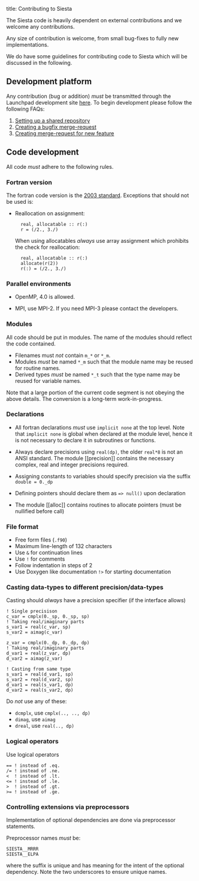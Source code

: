 title: Contributing to Siesta

The Siesta code is heavily dependent on external contributions and we
welcome any contributions.

Any size of contribution is welcome, from small bug-fixes to fully new implementations.

We do have some guidelines for contributing code to Siesta which will be
discussed in the following.

## Development platform

Any contribution (bug or addition) *must* be transmitted through the Launchpad
development site [here](http://launchpad.net/siesta).
To begin development please follow the following FAQs:

1. [Setting up a shared repository](https://answers.launchpad.net/siesta/+faq/2751)
2. [Creating a bugfix merge-request](https://answers.launchpad.net/siesta/+faq/2747)
3. [Creating merge-request for new feature](https://answers.launchpad.net/siesta/+faq/2748)


## Code development

All code *must* adhere to the following rules.

### Fortran version

The fortran code version is the [2003 standard](ftp://ftp.nag.co.uk/sc22wg5/N1601-N1650/N1601.pdf.gz).
Exceptions that should not be used is:
* Reallocation on assignment:

        real, allocatable :: r(:)
        r = (/2., 3./)
		
  When using allocatables *always* use array assignment which prohibits the check for reallocation:
		
        real, allocatable :: r(:)
        allocate(r(2))
        r(:) = (/2., 3./)

### Parallel environments

* OpenMP, 4.0 is allowed.

* MPI, use MPI-2. If you need MPI-3 please contact the developers.

### Modules

All code should be put in modules. The name of the modules should reflect the code contained.

* Filenames must *not* contain `m_*` or `*_m`.
* Modules *must* be named `*_m` such that the module name may be reused for routine names.
* Derived types *must* be named `*_t` such that the type name may be reused for variable names.

Note that a large portion of the current code segment is not obeying the above details.
The conversion is a long-term work-in-progress.


### Declarations

* All fortran declarations *must* use `implicit none` at the top level. Note that `implicit none` is
	global when declared at the module level, hence it is not necessary to declare it in subroutines or
	functions.

* Always declare precisions using `real(dp)`, the older `real*8` is not an ANSI standard. The module [[precision]]
  contains the necessary complex, real and integer precisions required.

* Assigning constants to variables should specify precision via the suffix `double = 0._dp`

* Defining pointers should declare them as `=> null()` upon declaration

* The module [[alloc]] contains routines to allocate pointers (must be nullified before call)

### File format

* Free form files (`.f90`)
* Maximum line-length of 132 characters
* Use `&` for continuation lines
* Use `!` for comments
* Follow indentation in steps of 2
* Use Doxygen like documentation `!>` for starting documentation

### Casting data-types to different precision/data-types

Casting should *always* have a precision specifier (if the interface allows)

	! Single precisison
	c_var = cmplx(0._sp, 0._sp, sp)
	! Taking real/imaginary parts
	s_var1 = real(c_var, sp)
	s_var2 = aimag(c_var)
	
	z_var = cmplx(0._dp, 0._dp, dp)
	! Taking real/imaginary parts
	d_var1 = real(z_var, dp)
	d_var2 = aimag(z_var)
	
	! Casting from same type
	s_var1 = real(d_var1, sp)
	s_var2 = real(d_var2, sp)
	d_var1 = real(s_var1, dp)
	d_var2 = real(s_var2, dp)

Do *not* use any of these:
- `dcmplx`, use `cmplx(.., .., dp)`
- `dimag`, use `aimag`
- `dreal`, use `real(.., dp)`


### Logical operators

Use logical operators

	== ! instead of .eq.
	/= ! instead of .ne.
	<  ! instead of .lt.
	<= ! instead of .le.
	>  ! instead of .gt.
	>= ! instead of .ge.


### Controlling extensions via preprocessors

Implementation of optional dependencies are done via preprocessor statements.

Preprocessor names *must* be:

    SIESTA__MRRR
    SIESTA__ELPA

where the suffix is unique and has meaning for the intent of the optional dependency.
Note the two underscores to ensure unique names.

